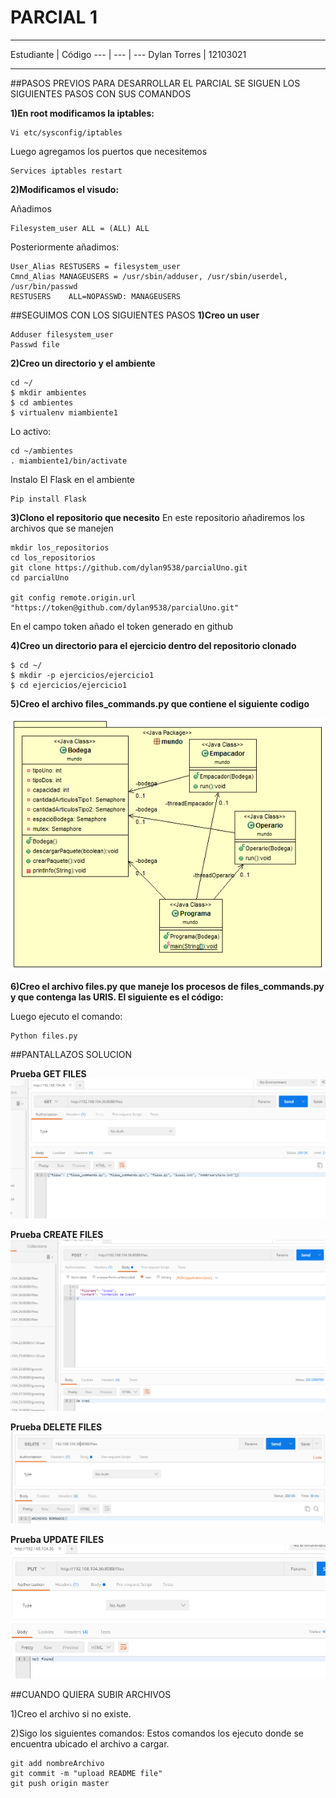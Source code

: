 # PARCIAL 1

****
Estudiante | Código
--- | --- | ---
Dylan Torres | 12103021 
****
##PASOS PREVIOS PARA DESARROLLAR EL PARCIAL
SE SIGUEN LOS SIGUIENTES PASOS CON SUS COMANDOS

**1)En root modificamos la iptables:**
```
Vi etc/sysconfig/iptables
```
Luego agregamos los puertos que necesitemos
```
Services iptables restart
```

**2)Modificamos el visudo:**

Añadimos 
```
Filesystem_user ALL = (ALL) ALL
```
Posteriormente añadimos:
```
User_Alias RESTUSERS = filesystem_user
Cmnd_Alias MANAGEUSERS = /usr/sbin/adduser, /usr/sbin/userdel, /usr/bin/passwd
RESTUSERS    ALL=NOPASSWD: MANAGEUSERS
```


##SEGUIMOS CON LOS SIGUIENTES PASOS
**1)Creo un user**
```
Adduser filesystem_user
Passwd file
```
**2)Creo un directorio y el ambiente**
```
cd ~/
$ mkdir ambientes
$ cd ambientes
$ virtualenv miambiente1
```
Lo activo:
```
cd ~/ambientes
. miambiente1/bin/activate
```
Instalo El Flask en el ambiente
```
Pip install Flask
```
**3)Clono el repositorio que necesito**
En este repositorio añadiremos los archivos que se manejen
```
mkdir los_repositorios
cd los_repositorios
git clone https://github.com/dylan9538/parcialUno.git
cd parcialUno

git config remote.origin.url "https://token@github.com/dylan9538/parcialUno.git"
```
En el campo token añado el token generado en github

**4)Creo un directorio para el ejercicio dentro del repositorio clonado**
```
$ cd ~/
$ mkdir -p ejercicios/ejercicio1
$ cd ejercicios/ejercicio1
```
**5)Creo el archivo files_commands.py que contiene el siguiente codigo**

![alt text](https://github.com/dylan9538/BodegaeSemaforo/blob/master/DiagramClassSemaforo.PNG "Diagrama de clases")
 
**6)Creo el archivo files.py que maneje los procesos de files_commands.py y que contenga las URIS. El siguiente es el código:**
 

Luego ejecuto el comando:
```
Python files.py
```
##PANTALLAZOS SOLUCION

**Prueba GET FILES**
![alt text](https://github.com/dylan9538/parcialUno/blob/master/GET%20FILES.PNG "Prueba GET de /files")

**Prueba CREATE FILES**
![alt text](https://github.com/dylan9538/parcialUno/blob/master/CREATE_FILE.PNG "Prueba GET de /files")

**Prueba DELETE FILES**
![alt text](https://github.com/dylan9538/parcialUno/blob/master/DELETE_FILE.png "Prueba GET de /files")

**Prueba UPDATE FILES**
![alt text](https://github.com/dylan9538/parcialUno/blob/master/UPDATE_FILE.PNG "Prueba GET de /files")

##CUANDO QUIERA SUBIR ARCHIVOS

1)Creo el archivo si no existe.

2)Sigo los siguientes comandos:
Estos comandos los ejecuto donde se encuentra ubicado el archivo a cargar.

```
git add nombreArchivo
git commit -m "upload README file"
git push origin master
```


